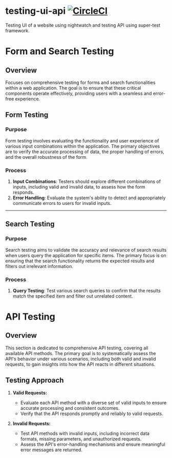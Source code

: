 # testing-ui-api  [![CircleCI](https://dl.circleci.com/status-badge/img/circleci/9ZhHaXBjJJR2TqyHhqsq5n/f588b9f2-0a10-483a-ab5d-c65d6b0c4dd7/tree/main.svg?style=svg&circle-token=6e3cf040e27b7ecf9949e9ed7f36edc2494207f8)](https://dl.circleci.com/status-badge/redirect/circleci/9ZhHaXBjJJR2TqyHhqsq5n/f588b9f2-0a10-483a-ab5d-c65d6b0c4dd7/tree/main)
Testing UI of a website using nightwatch and testing API using super-test framework.

# Form and Search Testing

## Overview

Focuses on comprehensive testing for forms and search functionalities within a web application. The goal is to ensure that these critical components operate effectively, providing users with a seamless and error-free experience.

## Form Testing

### Purpose
Form testing involves evaluating the functionality and user experience of various input combinations within the application. The primary objectives are to verify the accurate processing of data, the proper handling of errors, and the overall robustness of the form.

### Process
1. **Input Combinations**: Testers should explore different combinations of inputs, including valid and invalid data, to assess how the form responds.
2. **Error Handling**: Evaluate the system's ability to detect and appropriately communicate errors to users for invalid inputs.

---

## Search Testing

### Purpose
Search testing aims to validate the accuracy and relevance of search results when users query the application for specific items. The primary focus is on ensuring that the search functionality returns the expected results and filters out irrelevant information.

### Process
1. **Query Testing**: Test various search queries to confirm that the results match the specified item and filter out unrelated content.

# API Testing

## Overview

This section is dedicated to comprehensive API testing, covering all available API methods. The primary goal is to systematically assess the API's behavior under various scenarios, including both valid and invalid requests, to gain insights into how the API reacts in different situations.

## Testing Approach

1. **Valid Requests:**
   - Evaluate each API method with a diverse set of valid inputs to ensure accurate processing and consistent outcomes.
   - Verify that the API responds promptly and reliably to valid requests.

2. **Invalid Requests:**
   - Test API methods with invalid inputs, including incorrect data formats, missing parameters, and unauthorized requests.
   - Assess the API's error-handling mechanisms and ensure meaningful error messages are returned.


